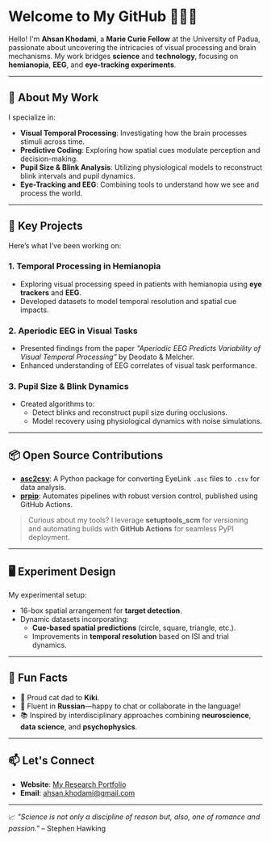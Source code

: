 # Welcome to My GitHub 👨‍🔬✨  


Hello! I'm **Ahsan Khodami**, a **Marie Curie Fellow** at the University of Padua, passionate about uncovering the intricacies of visual processing and brain mechanisms. My work bridges **science** and **technology**, focusing on **hemianopia**, **EEG**, and **eye-tracking experiments**.

---

## 🧠 **About My Work**
I specialize in:
- **Visual Temporal Processing**: Investigating how the brain processes stimuli across time.
- **Predictive Coding**: Exploring how spatial cues modulate perception and decision-making.
- **Pupil Size & Blink Analysis**: Utilizing physiological models to reconstruct blink intervals and pupil dynamics.
- **Eye-Tracking and EEG**: Combining tools to understand how we see and process the world.

---

## 🔬 **Key Projects**
Here’s what I’ve been working on:

### 1. **Temporal Processing in Hemianopia**
- Exploring visual processing speed in patients with hemianopia using **eye trackers** and **EEG**.
- Developed datasets to model temporal resolution and spatial cue impacts.

### 2. **Aperiodic EEG in Visual Tasks**
- Presented findings from the paper *"Aperiodic EEG Predicts Variability of Visual Temporal Processing"* by Deodato & Melcher.
- Enhanced understanding of EEG correlates of visual task performance.

### 3. **Pupil Size & Blink Dynamics**
- Created algorithms to:
  - Detect blinks and reconstruct pupil size during occlusions.
  - Model recovery using physiological dynamics with noise simulations.

---

## 📦 **Open Source Contributions**
- **[asc2csv](https://pypi.org/project/asc2csv/)**: A Python package for converting EyeLink `.asc` files to `.csv` for data analysis.
- **[prpip](https://pypi.org/project/prpip/)**: Automates pipelines with robust version control, published using GitHub Actions.

> Curious about my tools? I leverage **setuptools_scm** for versioning and automating builds with **GitHub Actions** for seamless PyPI deployment.

---

## 🖥️ **Experiment Design**
My experimental setup:
- 16-box spatial arrangement for **target detection**.
- Dynamic datasets incorporating:
  - **Cue-based spatial predictions** (circle, square, triangle, etc.).
  - Improvements in **temporal resolution** based on ISI and trial dynamics.

---

## 🌟 **Fun Facts**
- 🐾 Proud cat dad to **Kiki**.
- 💬 Fluent in **Russian**—happy to chat or collaborate in the language!
- 📚 Inspired by interdisciplinary approaches combining **neuroscience**, **data science**, and **psychophysics**.

---

## 📫 **Let's Connect**
- **Website**: [My Research Portfolio](https://www.khodami.site)
- **Email**: ahsan.khodami@gmail.com
---

📈 *"Science is not only a discipline of reason but, also, one of romance and passion."* – Stephen Hawking  
